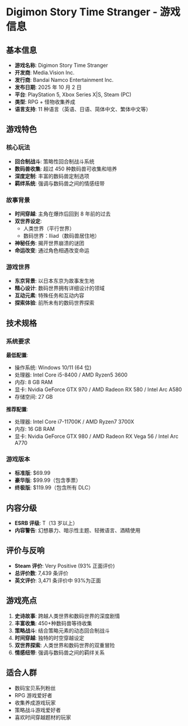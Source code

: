 # Digimon Story Time Stranger - 游戏信息

## 基本信息

- **游戏名称**: Digimon Story Time Stranger
- **开发商**: Media.Vision Inc.
- **发行商**: Bandai Namco Entertainment Inc.
- **发布日期**: 2025 年 10 月 2 日
- **平台**: PlayStation 5, Xbox Series X|S, Steam (PC)
- **类型**: RPG + 怪物收集养成
- **语言支持**: 11 种语言（英语、日语、简体中文、繁体中文等）

## 游戏特色

### 核心玩法

- **回合制战斗**: 策略性回合制战斗系统
- **数码兽收集**: 超过 450 种数码兽可收集和培养
- **深度定制**: 丰富的数码兽定制选项
- **羁绊系统**: 强调与数码兽之间的情感纽带

### 故事背景

- **时间穿越**: 主角在爆炸后回到 8 年前的过去
- **双世界设定**:
  - 人类世界（平行世界）
  - 数码世界：Iliad（数码兽居住地）
- **神秘任务**: 揭开世界崩溃的谜团
- **命运改变**: 通过角色相遇改变命运

### 游戏世界

- **东京背景**: 以日本东京为故事发生地
- **精心设计**: 数码世界拥有详细设计的领域
- **互动元素**: 特殊任务和互动内容
- **探索体验**: 前所未有的数码世界探索

## 技术规格

### 系统要求

**最低配置**:

- 操作系统: Windows 10/11 (64 位)
- 处理器: Intel Core i5-8400 / AMD Ryzen5 3600
- 内存: 8 GB RAM
- 显卡: Nvidia GeForce GTX 970 / AMD Radeon RX 580 / Intel Arc A580
- 存储空间: 27 GB

**推荐配置**:

- 处理器: Intel Core i7-11700K / AMD Ryzen7 3700X
- 内存: 16 GB RAM
- 显卡: Nvidia GeForce GTX 980 / AMD Radeon RX Vega 56 / Intel Arc A770

### 游戏版本

- **标准版**: $69.99
- **豪华版**: $99.99（包含季票）
- **终极版**: $119.99（包含所有 DLC）

## 内容分级

- **ESRB 评级**: T（13 岁以上）
- **内容警告**: 幻想暴力、暗示性主题、轻微语言、酒精使用

## 评价与反响

- **Steam 评价**: Very Positive (93% 正面评价)
- **总评价数**: 7,439 条评价
- **英文评价**: 3,471 条评价中 93%为正面

## 游戏亮点

1. **史诗故事**: 跨越人类世界和数码世界的深度剧情
2. **丰富收集**: 450+种数码兽等待收集
3. **策略战斗**: 结合策略元素的动态回合制战斗
4. **时间穿越**: 独特的时空穿越设定
5. **双世界探索**: 人类世界和数码世界的双重冒险
6. **情感纽带**: 强调与数码兽之间的羁绊关系

## 适合人群

- 数码宝贝系列粉丝
- RPG 游戏爱好者
- 收集养成游戏玩家
- 策略战斗游戏爱好者
- 喜欢时间穿越题材的玩家
